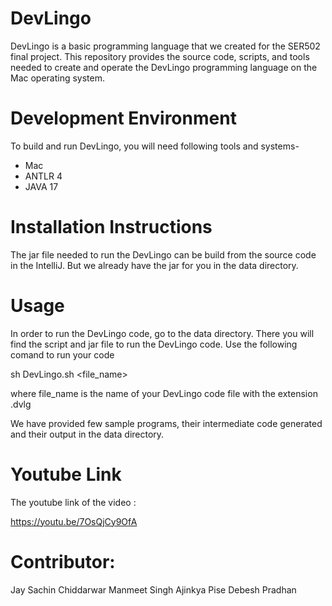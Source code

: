 # DevLingo 
DevLingo is a basic programming language that we created for the SER502 final project. This repository provides the source code, scripts, and tools needed to create and operate the DevLingo programming language on the Mac operating system.
# Development Environment
To build and run DevLingo, you will need following tools and systems-
- Mac
- ANTLR 4
- JAVA 17
# Installation Instructions
The jar file needed to run the DevLingo can be build from the source code in the IntelliJ. But we already have the jar for you in the data directory.
# Usage

In order to run the DevLingo code, go to the data directory. There you will find the script and jar file to run the DevLingo code. Use the following comand to run your code

sh DevLingo.sh <file_name>

where file_name is the name of your DevLingo code file with the extension .dvlg

We have provided few sample programs, their intermediate code generated and their output in the data directory.

# Youtube Link

The youtube link of the video :

https://youtu.be/7OsQjCy9OfA

# Contributor:
Jay Sachin Chiddarwar
Manmeet Singh
Ajinkya Pise
Debesh Pradhan

